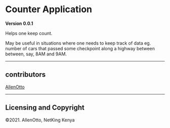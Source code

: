 # Counter Application

**Version 0.0.1**

Helps one keep count. 

May be useful in situations where one needs to keep track of data eg. number of cars that passed some checkpoint along a highway between between, say, 8AM and 9AM.

---

## contributors

[AllenOtto](https://www.instagram.com/netkingke/) 

---

## Licensing and Copyright

©2021. AllenOtto, NetKing Kenya

